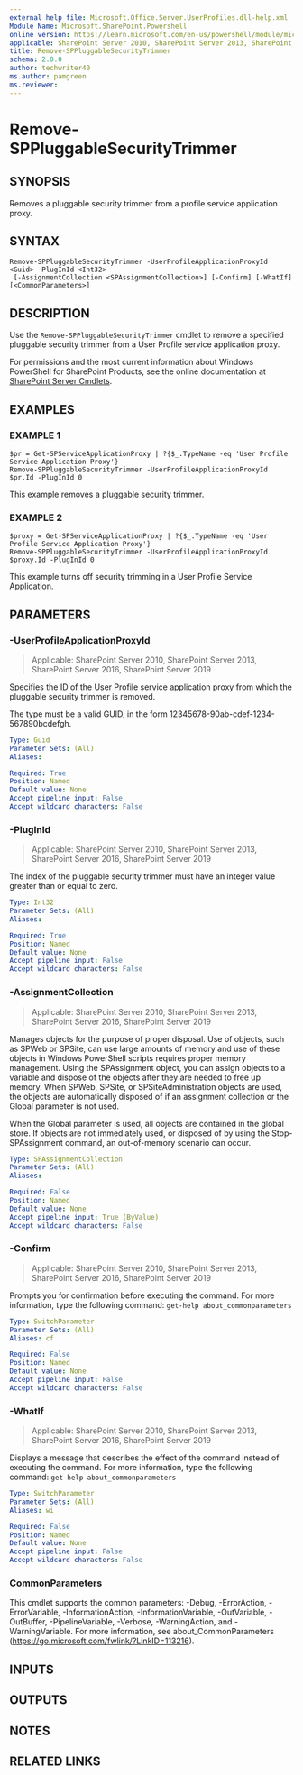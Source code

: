 ```yaml
---
external help file: Microsoft.Office.Server.UserProfiles.dll-help.xml
Module Name: Microsoft.SharePoint.Powershell
online version: https://learn.microsoft.com/en-us/powershell/module/microsoft.sharepoint.powershell/remove-sppluggablesecuritytrimmer
applicable: SharePoint Server 2010, SharePoint Server 2013, SharePoint Server 2016, SharePoint Server 2019
title: Remove-SPPluggableSecurityTrimmer
schema: 2.0.0
author: techwriter40
ms.author: pamgreen
ms.reviewer:
---
```


# Remove-SPPluggableSecurityTrimmer

## SYNOPSIS
Removes a pluggable security trimmer from a profile service application proxy.

## SYNTAX

```
Remove-SPPluggableSecurityTrimmer -UserProfileApplicationProxyId <Guid> -PlugInId <Int32>
 [-AssignmentCollection <SPAssignmentCollection>] [-Confirm] [-WhatIf] [<CommonParameters>]
```

## DESCRIPTION
Use the `Remove-SPPluggableSecurityTrimmer` cmdlet to remove a specified pluggable security trimmer from a User Profile service application proxy.

For permissions and the most current information about Windows PowerShell for SharePoint Products, see the online documentation at [SharePoint Server Cmdlets](https://learn.microsoft.com/powershell/sharepoint/sharepoint-server/sharepoint-server-cmdlets).

## EXAMPLES

### EXAMPLE 1
```
$pr = Get-SPServiceApplicationProxy | ?{$_.TypeName -eq 'User Profile Service Application Proxy'}
Remove-SPPluggableSecurityTrimmer -UserProfileApplicationProxyId $pr.Id -PlugInId 0
```

This example removes a pluggable security trimmer.

### EXAMPLE 2
```
$proxy = Get-SPServiceApplicationProxy | ?{$_.TypeName -eq 'User Profile Service Application Proxy'}
Remove-SPPluggableSecurityTrimmer -UserProfileApplicationProxyId $proxy.Id -PlugInId 0
```

This example turns off security trimming in a User Profile Service Application.

## PARAMETERS

### -UserProfileApplicationProxyId

> Applicable: SharePoint Server 2010, SharePoint Server 2013, SharePoint Server 2016, SharePoint Server 2019

Specifies the ID of the User Profile service application proxy from which the pluggable security trimmer is removed.

The type must be a valid GUID, in the form 12345678-90ab-cdef-1234-567890bcdefgh.

```yaml
Type: Guid
Parameter Sets: (All)
Aliases:

Required: True
Position: Named
Default value: None
Accept pipeline input: False
Accept wildcard characters: False
```

### -PlugInId

> Applicable: SharePoint Server 2010, SharePoint Server 2013, SharePoint Server 2016, SharePoint Server 2019

The index of the pluggable security trimmer must have an integer value greater than or equal to zero.

```yaml
Type: Int32
Parameter Sets: (All)
Aliases:

Required: True
Position: Named
Default value: None
Accept pipeline input: False
Accept wildcard characters: False
```

### -AssignmentCollection

> Applicable: SharePoint Server 2010, SharePoint Server 2013, SharePoint Server 2016, SharePoint Server 2019

Manages objects for the purpose of proper disposal. Use of objects, such as SPWeb or SPSite, can use large amounts of memory and use of these objects in Windows PowerShell scripts requires proper memory management. Using the SPAssignment object, you can assign objects to a variable and dispose of the objects after they are needed to free up memory. When SPWeb, SPSite, or SPSiteAdministration objects are used, the objects are automatically disposed of if an assignment collection or the Global parameter is not used.

When the Global parameter is used, all objects are contained in the global store. If objects are not immediately used, or disposed of by using the Stop-SPAssignment command, an out-of-memory scenario can occur.

```yaml
Type: SPAssignmentCollection
Parameter Sets: (All)
Aliases:

Required: False
Position: Named
Default value: None
Accept pipeline input: True (ByValue)
Accept wildcard characters: False
```

### -Confirm

> Applicable: SharePoint Server 2010, SharePoint Server 2013, SharePoint Server 2016, SharePoint Server 2019

Prompts you for confirmation before executing the command.
For more information, type the following command: `get-help about_commonparameters`

```yaml
Type: SwitchParameter
Parameter Sets: (All)
Aliases: cf

Required: False
Position: Named
Default value: None
Accept pipeline input: False
Accept wildcard characters: False
```

### -WhatIf

> Applicable: SharePoint Server 2010, SharePoint Server 2013, SharePoint Server 2016, SharePoint Server 2019

Displays a message that describes the effect of the command instead of executing the command.
For more information, type the following command: `get-help about_commonparameters`

```yaml
Type: SwitchParameter
Parameter Sets: (All)
Aliases: wi

Required: False
Position: Named
Default value: None
Accept pipeline input: False
Accept wildcard characters: False
```

### CommonParameters
This cmdlet supports the common parameters: -Debug, -ErrorAction, -ErrorVariable, -InformationAction, -InformationVariable, -OutVariable, -OutBuffer, -PipelineVariable, -Verbose, -WarningAction, and -WarningVariable. For more information, see about_CommonParameters (https://go.microsoft.com/fwlink/?LinkID=113216).

## INPUTS

## OUTPUTS

## NOTES

## RELATED LINKS
